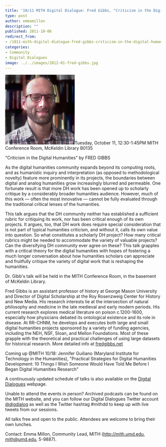 ```yaml
---
title: '10/11 MITH Digital Dialogue: Fred Gibbs, "Criticism in the Digital Humanities"'
type: post
author: emmamillon
description: ""
published: 2011-10-06
redirect_from: 
- /1011-mith-digital-dialogue-fred-gibbs-criticism-in-the-digital-humanities/
categories:
- Community
- Digital Dialogues
image: ../../images/2012-01-fred-gibbs.jpg
---
```

![Fred Gibbs](../../images/2012-01-fred-gibbs.jpg)Tuesday, October 11, 12:30-1:45PM MITH Conference Room, McKeldin Library B0135

"Criticism in the Digital Humanities" by FRED GIBBS

As the digital humanities community expands beyond its computing roots, and as humanistic inquiry and interpretation (as opposed to methodological novelty) feature more prominently in its projects, the boundaries between digital and analog humanities grow increasingly blurred and permeable. One fortunate result is that more DH work has been opened up to scholarly critique by a considerably broader humanities audience. However, much of this work — often the most innovative —­ cannot be fully evaluated through the traditional critical lenses of the humanities.

This talk argues that the DH community neither has established a sufficient rubric for critiquing its work, nor has been critical enough of its own projects. It argues, too, that DH work does require special consideration that is not part of typical humanities criticism, and without it, calls its own value into question. So what constitutes a scholarly DH project? How many critical rubrics might be needed to accommodate the variety of valuable projects? Can the diversifying DH community ever agree on these? This talk grapples with a critical theory for the digital humanities with hopes of fostering a much longer conversation about how humanities scholars can appreciate and fruitfully critique the variety of digital work that is reshaping the humanities.

Dr. Gibb's talk will be held in the MITH Conference Room, in the basement of McKeldin Library.

Fred Gibbs is an assistant professor of history at George Mason University and Director of Digital Scholarship at the Roy Rosenzweig Center for History and New Media. His research interests lie at the intersection of natural philosophy and medicine in the late medieval and early modern periods. His current research explores medical literature on poison c.1200-1600, especially how physicians debated its ontological existence and its role in disease. At RR-CHNM, he develops and executes both large and small digital humanities projects sponsored by a variety of funding agencies, including the NEH, NSF, Sloan, and Mellon Foundations. Most of these grapple with the theoretical and practical challenges of using large datasets for historical research. More detailed info at [fredgibbs.net](http://fredgibbs.net/)

Coming up @MITH 10/18: Jennifer Guiliano (Maryland Institute for Technology in the Humanities), "Practical Strategies for Digital Humanities Development: 10 Things I Wish Someone Would Have Told Me Before I Began Digital Humanities Research"

A continuously updated schedule of talks is also available on the [Digital Dialogues](../podcast/) webpage.

Unable to attend the events in person? Archived podcasts can be found on the MITH website, and you can follow our Digital Dialogues Twitter account [@digdialog](http://twitter.com/#%21/digdialog) as well as the Twitter hashtag #mithdd to keep up with live tweets from our sessions.

All talks free and open to the public. Attendees are welcome to bring their own lunches.

Contact: Emma Millon, Community Lead, MITH (http://mith.umd.edu, mith@umd.edu, 5-9887).
